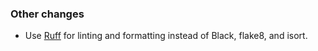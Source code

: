 ### Other changes

- Use [Ruff](https://docs.astral.sh/ruff/) for linting and formatting instead of Black, flake8, and isort.
